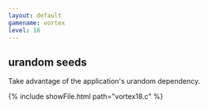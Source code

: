 ```yaml
---
layout: default
gamename: vortex
level: 18
---
```

urandom seeds
-------------
Take advantage of the application's urandom dependency.

{% include showFile.html path="vortex18.c" %}
